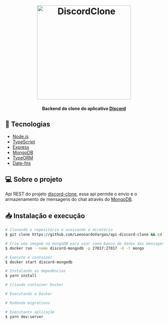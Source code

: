 <h1 align="center">
  <img alt="DiscordClone" title="DiscordClone" src="https://github.com/LeeonardoVargas/discord-clone/blob/master/.github/logo.svg" width="300px" />
</h1>

<h4 align = "center">
  Backend do clone do aplicativo <a href="https://discord.com/">Discord</a>
</h4>

## :rocket: Tecnologias

- [Node.js](https://nodejs.org/en/)
- [TypeScript](https://www.typescriptlang.org/)
- [Express](https://expressjs.com/pt-br/)
- [MongoDB](https://www.mongodb.com/)
- [TypeORM](https://typeorm.io/#/)
- [Date-fns](https://date-fns.org/)

## 💻 Sobre o projeto

Api REST do projeto [discord-clone](https://github.com/LeeonardoVargas/discord-clone), essa api permite o envio e o armazenamento de mensagens do chat através do [MongoDB](https://www.mongodb.com/).

## 📥 Instalação e execução

```bash
# Clonando o repositório e acessando o diretório
$ git clone https://github.com/LeeonardoVargas/api-discord-clone && cd api-discord-clone

# Crie uma imagem no mongoDB para usar como banco de dados das mensagens
$ docker run --name discord-mongodb -p 27017:27017 -d -t mongo

# Execute o container
$ docker start discord-mongodb

# Instalando as depedências
$ yarn install

# Criando container Docker

# Executando o Docker

# Rodando migrations

# Executanto aplicação
$ yarn dev:server
```
